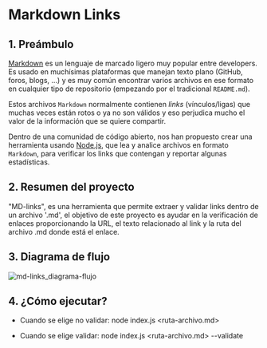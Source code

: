 # Markdown Links

## 1. Preámbulo

[Markdown](https://es.wikipedia.org/wiki/Markdown) es un lenguaje de marcado
ligero muy popular entre developers. Es usado en muchísimas plataformas que
manejan texto plano (GitHub, foros, blogs, ...) y es muy común
encontrar varios archivos en ese formato en cualquier tipo de repositorio
(empezando por el tradicional `README.md`).

Estos archivos `Markdown` normalmente contienen _links_ (vínculos/ligas) que
muchas veces están rotos o ya no son válidos y eso perjudica mucho el valor de
la información que se quiere compartir.

Dentro de una comunidad de código abierto, nos han propuesto crear una
herramienta usando [Node.js](https://nodejs.org/), que lea y analice archivos
en formato `Markdown`, para verificar los links que contengan y reportar
algunas estadísticas.

## 2. Resumen del proyecto

"MD-links", es una herramienta que permite extraer y validar links dentro de un archivo '.md', el objetivo de este proyecto es ayudar en la verificación de enlaces proporcionando la URL, el texto relacionado al link y la ruta del archivo .md donde está el enlace.

## 3. Diagrama de flujo

![md-links_diagrama-flujo](.src/diagrama-flujo.png)


## 4. ¿Cómo ejecutar?

* Cuando se elige no validar: node index.js <ruta-archivo.md>

* Cuando se elige validar: node index.js <ruta-archivo.md> --validate